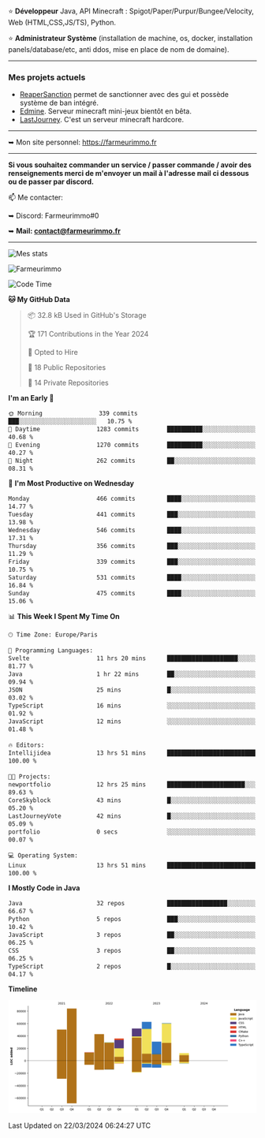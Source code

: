 ⭐ **Développeur** Java, API Minecraft : Spigot/Paper/Purpur/Bungee/Velocity, Web (HTML,CSS,JS/TS), Python.

⭐ **Administrateur Système** (installation de machine, os, docker, installation panels/database/etc, anti ddos, mise en place de nom de domaine).

---

### Mes projets actuels
- [ReaperSanction](https://www.spigotmc.org/resources/reapersanction.89580/) permet de sanctionner avec des gui et possède système de ban intégré.
- [Edmine](https://edmine.net). Serveur minecraft mini-jeux bientôt en bêta.
- [LastJourney](https://lastjourney.fr). C'est un serveur minecraft hardcore.

---

➥ Mon site personnel: https://farmeurimmo.fr

---

**Si vous souhaitez commander un service / passer commande / avoir des renseignements merci de m'envoyer un mail à l'adresse mail ci dessous ou de passer par discord.**

📫 Me contacter:
 
   ➥ Discord: Farmeurimmo#0
   
   ➥ **Mail: contact@farmeurimmo.fr**

---

![Mes stats](https://github-readme-stats.farmeurimmo.fr/api?username=Farmeurimmo&count_private=true&show_icons=true&theme=radical)

<img src="https://komarev.com/ghpvc/?username=Farmeurimmo" alt="Farmeurimmo" />

<!--START_SECTION:waka-->
![Code Time](http://img.shields.io/badge/Code%20Time-1%2C245%20hrs%201%20min-blue)

**🐱 My GitHub Data** 

> 📦 32.8 kB Used in GitHub's Storage 
 > 
> 🏆 171 Contributions in the Year 2024
 > 
> 💼 Opted to Hire
 > 
> 📜 18 Public Repositories 
 > 
> 🔑 14 Private Repositories 
 > 
**I'm an Early 🐤** 

```text
🌞 Morning                339 commits         ███░░░░░░░░░░░░░░░░░░░░░░   10.75 % 
🌆 Daytime                1283 commits        ██████████░░░░░░░░░░░░░░░   40.68 % 
🌃 Evening                1270 commits        ██████████░░░░░░░░░░░░░░░   40.27 % 
🌙 Night                  262 commits         ██░░░░░░░░░░░░░░░░░░░░░░░   08.31 % 
```
📅 **I'm Most Productive on Wednesday** 

```text
Monday                   466 commits         ████░░░░░░░░░░░░░░░░░░░░░   14.77 % 
Tuesday                  441 commits         ███░░░░░░░░░░░░░░░░░░░░░░   13.98 % 
Wednesday                546 commits         ████░░░░░░░░░░░░░░░░░░░░░   17.31 % 
Thursday                 356 commits         ███░░░░░░░░░░░░░░░░░░░░░░   11.29 % 
Friday                   339 commits         ███░░░░░░░░░░░░░░░░░░░░░░   10.75 % 
Saturday                 531 commits         ████░░░░░░░░░░░░░░░░░░░░░   16.84 % 
Sunday                   475 commits         ████░░░░░░░░░░░░░░░░░░░░░   15.06 % 
```


📊 **This Week I Spent My Time On** 

```text
🕑︎ Time Zone: Europe/Paris

💬 Programming Languages: 
Svelte                   11 hrs 20 mins      ████████████████████░░░░░   81.77 % 
Java                     1 hr 22 mins        ██░░░░░░░░░░░░░░░░░░░░░░░   09.94 % 
JSON                     25 mins             █░░░░░░░░░░░░░░░░░░░░░░░░   03.02 % 
TypeScript               16 mins             ░░░░░░░░░░░░░░░░░░░░░░░░░   01.92 % 
JavaScript               12 mins             ░░░░░░░░░░░░░░░░░░░░░░░░░   01.48 % 

🔥 Editors: 
Intellijidea             13 hrs 51 mins      █████████████████████████   100.00 % 

🐱‍💻 Projects: 
newportfolio             12 hrs 25 mins      ██████████████████████░░░   89.63 % 
CoreSkyblock             43 mins             █░░░░░░░░░░░░░░░░░░░░░░░░   05.20 % 
LastJourneyVote          42 mins             █░░░░░░░░░░░░░░░░░░░░░░░░   05.09 % 
portfolio                0 secs              ░░░░░░░░░░░░░░░░░░░░░░░░░   00.07 % 

💻 Operating System: 
Linux                    13 hrs 51 mins      █████████████████████████   100.00 % 
```

**I Mostly Code in Java** 

```text
Java                     32 repos            █████████████████░░░░░░░░   66.67 % 
Python                   5 repos             ███░░░░░░░░░░░░░░░░░░░░░░   10.42 % 
JavaScript               3 repos             ██░░░░░░░░░░░░░░░░░░░░░░░   06.25 % 
CSS                      3 repos             ██░░░░░░░░░░░░░░░░░░░░░░░   06.25 % 
TypeScript               2 repos             █░░░░░░░░░░░░░░░░░░░░░░░░   04.17 % 
```



**Timeline**

![Lines of Code chart](https://raw.githubusercontent.com/Farmeurimmo/Farmeurimmo/main/assets/bar_graph.png)


 Last Updated on 22/03/2024 06:24:27 UTC
<!--END_SECTION:waka-->
